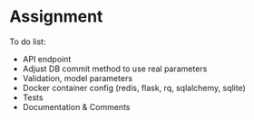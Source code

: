 # Assignment

To do list:
- API endpoint
- Adjust DB commit method to use real parameters
- Validation, model parameters
- Docker container config (redis, flask, rq, sqlalchemy, sqlite)
- Tests
- Documentation & Comments
